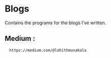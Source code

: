 # Blogs

Contains the programs for the blogs I've written. 

## Medium : 
      https://medium.com/@lohithmunakala
